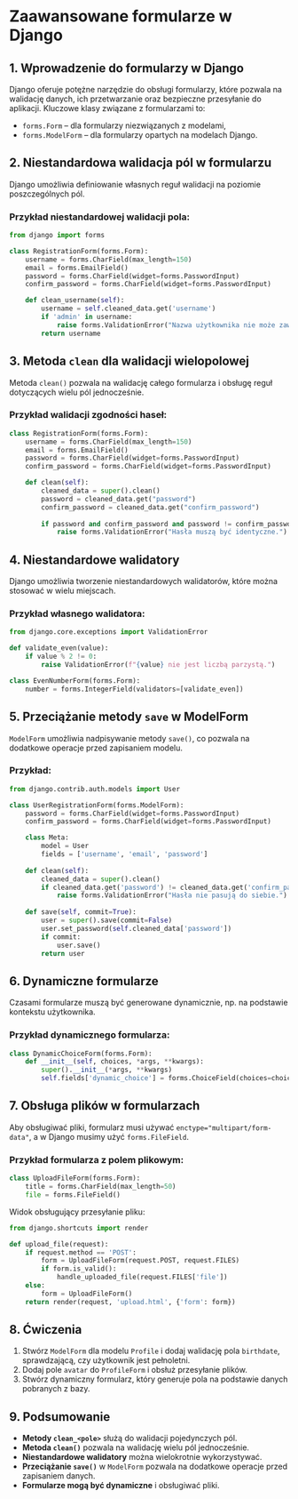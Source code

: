 # Zaawansowane formularze w Django

## 1. Wprowadzenie do formularzy w Django
Django oferuje potężne narzędzie do obsługi formularzy, które pozwala na walidację danych, ich przetwarzanie oraz bezpieczne przesyłanie do aplikacji. Kluczowe klasy związane z formularzami to:
- `forms.Form` – dla formularzy niezwiązanych z modelami,
- `forms.ModelForm` – dla formularzy opartych na modelach Django.

## 2. Niestandardowa walidacja pól w formularzu
Django umożliwia definiowanie własnych reguł walidacji na poziomie poszczególnych pól.

### Przykład niestandardowej walidacji pola:
```python
from django import forms

class RegistrationForm(forms.Form):
    username = forms.CharField(max_length=150)
    email = forms.EmailField()
    password = forms.CharField(widget=forms.PasswordInput)
    confirm_password = forms.CharField(widget=forms.PasswordInput)

    def clean_username(self):
        username = self.cleaned_data.get('username')
        if 'admin' in username:
            raise forms.ValidationError("Nazwa użytkownika nie może zawierać 'admin'.")
        return username
```

## 3. Metoda `clean` dla walidacji wielopolowej
Metoda `clean()` pozwala na walidację całego formularza i obsługę reguł dotyczących wielu pól jednocześnie.

### Przykład walidacji zgodności haseł:
```python
class RegistrationForm(forms.Form):
    username = forms.CharField(max_length=150)
    email = forms.EmailField()
    password = forms.CharField(widget=forms.PasswordInput)
    confirm_password = forms.CharField(widget=forms.PasswordInput)

    def clean(self):
        cleaned_data = super().clean()
        password = cleaned_data.get("password")
        confirm_password = cleaned_data.get("confirm_password")
        
        if password and confirm_password and password != confirm_password:
            raise forms.ValidationError("Hasła muszą być identyczne.")
```

## 4. Niestandardowe walidatory
Django umożliwia tworzenie niestandardowych walidatorów, które można stosować w wielu miejscach.

### Przykład własnego walidatora:
```python
from django.core.exceptions import ValidationError

def validate_even(value):
    if value % 2 != 0:
        raise ValidationError(f"{value} nie jest liczbą parzystą.")

class EvenNumberForm(forms.Form):
    number = forms.IntegerField(validators=[validate_even])
```

## 5. Przeciążanie metody `save` w ModelForm
`ModelForm` umożliwia nadpisywanie metody `save()`, co pozwala na dodatkowe operacje przed zapisaniem modelu.

### Przykład:
```python
from django.contrib.auth.models import User

class UserRegistrationForm(forms.ModelForm):
    password = forms.CharField(widget=forms.PasswordInput)
    confirm_password = forms.CharField(widget=forms.PasswordInput)

    class Meta:
        model = User
        fields = ['username', 'email', 'password']
    
    def clean(self):
        cleaned_data = super().clean()
        if cleaned_data.get('password') != cleaned_data.get('confirm_password'):
            raise forms.ValidationError("Hasła nie pasują do siebie.")
    
    def save(self, commit=True):
        user = super().save(commit=False)
        user.set_password(self.cleaned_data['password'])
        if commit:
            user.save()
        return user
```

## 6. Dynamiczne formularze
Czasami formularze muszą być generowane dynamicznie, np. na podstawie kontekstu użytkownika.

### Przykład dynamicznego formularza:
```python
class DynamicChoiceForm(forms.Form):
    def __init__(self, choices, *args, **kwargs):
        super().__init__(*args, **kwargs)
        self.fields['dynamic_choice'] = forms.ChoiceField(choices=choices)
```

## 7. Obsługa plików w formularzach
Aby obsługiwać pliki, formularz musi używać `enctype="multipart/form-data"`, a w Django musimy użyć `forms.FileField`.

### Przykład formularza z polem plikowym:
```python
class UploadFileForm(forms.Form):
    title = forms.CharField(max_length=50)
    file = forms.FileField()
```

Widok obsługujący przesyłanie pliku:
```python
from django.shortcuts import render

def upload_file(request):
    if request.method == 'POST':
        form = UploadFileForm(request.POST, request.FILES)
        if form.is_valid():
            handle_uploaded_file(request.FILES['file'])
    else:
        form = UploadFileForm()
    return render(request, 'upload.html', {'form': form})
```

## 8. Ćwiczenia
1. Stwórz `ModelForm` dla modelu `Profile` i dodaj walidację pola `birthdate`, sprawdzającą, czy użytkownik jest pełnoletni.
2. Dodaj pole `avatar` do `ProfileForm` i obsłuż przesyłanie plików.
3. Stwórz dynamiczny formularz, który generuje pola na podstawie danych pobranych z bazy.

## 9. Podsumowanie
- **Metody `clean_<pole>`** służą do walidacji pojedynczych pól.
- **Metoda `clean()`** pozwala na walidację wielu pól jednocześnie.
- **Niestandardowe walidatory** można wielokrotnie wykorzystywać.
- **Przeciążanie `save()`** w `ModelForm` pozwala na dodatkowe operacje przed zapisaniem danych.
- **Formularze mogą być dynamiczne** i obsługiwać pliki.

